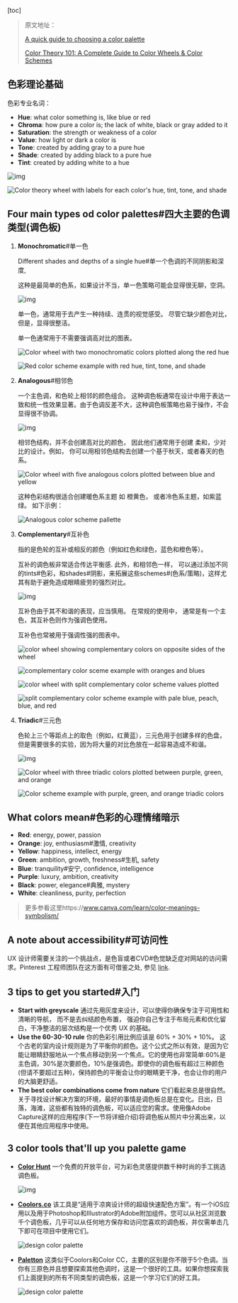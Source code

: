 ﻿[toc]

> 原文地址：
>
> [A quick guide to choosing a color palette](https://www.invisionapp.com/inside-design/quick-guide-color-palette/)
>
> [Color Theory 101: A Complete Guide to Color Wheels & Color Schemes](https://blog.hubspot.com/marketing/color-theory-design#color-theory-101)

## 色彩理论基础

色彩专业名词：

- **Hue**: what color something is, like blue or red
- **Chroma**: how pure a color is; the lack of white, black or gray added to it
- **Saturation**: the strength or weakness of a color
- **Value**: how light or dark a color is
- **Tone**: created by adding gray to a pure hue
- **Shade**: created by adding black to a pure hue
- **Tint**: created by adding white to a hue

![img](https://img2022.cnblogs.com/blog/1735896/202204/1735896-20220428143452046-666091067.png)

![Color theory wheel with labels for each color's hue, tint, tone, and shade](https://img2022.cnblogs.com/blog/1735896/202204/1735896-20220428143451767-179796628.png)

## Four main types od color palettes#四大主要的色调类型(调色板)

1. **Monochromatic**#单一色

   Different shades and depths of a single hue#单一个色调的不同阴影和深度,

   这种是最简单的色系，如果设计不当，单一色策略可能会显得很无聊，空洞。

   ![img](https://img2022.cnblogs.com/blog/1735896/202204/1735896-20220428143451478-530240253.png)

   单一色，通常用于去产生一种持续、连贯的视觉感受。 尽管它缺少颜色对比， 但是，显得很整洁。

   单一色通常用于不需要强调高对比的图表。

   ![Color wheel with two monochromatic colors plotted along the red hue](https://img2022.cnblogs.com/blog/1735896/202204/1735896-20220428143451156-352695704.png)

   ![Red color scheme example with red hue, tint, tone, and shade](https://img2022.cnblogs.com/blog/1735896/202204/1735896-20220428143450905-338371334.png)

   

2. **Analogous**#相邻色

   一个主色调，和色轮上相邻的颜色组合。 这种调色板通常在设计中用于表达一致和统一性效果显著。由于色调反差不大，这种调色板策略也易于操作，不会显得很不协调。

   ![img](https://img2022.cnblogs.com/blog/1735896/202204/1735896-20220428143450554-152849293.png)

   相邻色结构，并不会创建高对比的颜色， 因此他们通常用于创建 柔和，少对比的设计。例如， 你可以用相邻色结构去创建一个基于秋天，或者春天的色系。	

   ![Color wheel with five analogous colors plotted between blue and yellow](https://img2022.cnblogs.com/blog/1735896/202204/1735896-20220428143450037-149148266.png)

   这种色彩结构很适合创建暖色系主题 如 橙黄色， 或者冷色系主题，如紫蓝绿。 如下示例：

   ![Analogous color scheme pallette](https://img2022.cnblogs.com/blog/1735896/202204/1735896-20220428143449776-114638764.png)

3. **Complementary**#互补色

   指的是色轮的互补或相反的颜色（例如红色和绿色，蓝色和橙色等）。

   互补的调色板非常适合传达平衡感. 此外，和相邻色一样， 可以通过添加不同的tints#色彩，和shades#阴影，来拓展这些schemes#(色系/策略)，这样尤其有助于避免造成眼睛疲劳的强烈对比。

   ![img](https://img2022.cnblogs.com/blog/1735896/202204/1735896-20220428143449476-140993251.png)

   互补色由于其不和谐的表现，应当慎用。 在常规的使用中， 通常是有一个主色，其互补色则作为强调色使用。

   互补色也常被用于强调性强的图表中。 

   ![color wheel showing complementary colors on opposite sides of the wheel](https://img2022.cnblogs.com/blog/1735896/202204/1735896-20220428143449091-221739790.png)

   ![complementary color sceme example with oranges and blues](https://img2022.cnblogs.com/blog/1735896/202204/1735896-20220428143448848-1817836440.png)

   ![color wheel with split complementary color scheme values plotted](https://img2022.cnblogs.com/blog/1735896/202204/1735896-20220428143448567-110997410.png)

   ![split complementary color scheme example with pale blue, peach, blue, and red](https://img2022.cnblogs.com/blog/1735896/202204/1735896-20220428143448337-1073658574.png)

4. **Triadic**#三元色

   色轮上三个等距点上的取色（例如，红黄蓝），三元色用于创建多样的色盘，但是需要很多的实验，因为将大量的对比色放在一起容易造成不和谐。

   ![img](https://img2022.cnblogs.com/blog/1735896/202204/1735896-20220428143448016-682237814.png)
   
   ![Color wheel with three triadic colors plotted between purple, green, and orange](https://img2022.cnblogs.com/blog/1735896/202204/1735896-20220428143447688-1568441524.png)
   
   ![Color scheme example with purple, green, and orange triadic colors](https://img2022.cnblogs.com/blog/1735896/202204/1735896-20220428143447432-77891397.png)



## What colors mean#色彩的心理情绪暗示

- **Red**: energy, power, passion 
- **Orange**: joy, enthusiasm#激情, creativity
- **Yellow**: happiness, intellect, energy
- **Green**: ambition, growth, freshness#生机, safety
- **Blue**: tranquility#安宁, confidence, intelligence
- **Purple**: luxury, ambition, creativity
- **Black**: power, elegance#典雅, mystery
- **White**: cleanliness, purity, perfection

> 更多参看这里https://www.canva.com/learn/color-meanings-symbolism/

## A note about accessibility#可访问性

UX 设计师需要关注的一个挑战点，是色盲或者CVD#色觉缺乏症对网站的访问需求。Pinterest 工程师团队在这方面有可借鉴之处, 参见 [link](https://medium.com/@Pinterest_Engineering/seven-best-practices-for-inclusive-product-design-9476c61f1e17).



## 3 tips to get you started#入门

- **Start with greyscale** 通过先用灰度来设计，可以使得你确保专注于可用性和清晰的导航， 而不是去纠结颜色布置， 强迫你自己专注于布局元素和优化留白，干净整洁的层次结构是一个优秀 UX 的基础。 
- **Use the 60-30-10 rule** 你的色彩引用比例应该是 60% + 30% + 10%。 这个古老的室内设计规则是为了平衡你的颜色。这个公式之所以有效，是因为它能让眼睛舒服地从一个焦点移动到另一个焦点。它的使用也非常简单:60%是主色调，30%是次要颜色，10%是强调色。即使你的调色板有超过三种颜色(但请不要超过五种)，保持颜色的平衡会让你的眼睛更干净，也会让你的用户的大脑更舒适。
- **The best color combinations come from nature** 它们看起来总是很自然。关于寻找设计解决方案的环境，最好的事情是调色板总是在变化。日出，日落，海滩，这些都有独特的调色板，可以适应您的需求。使用像Adobe Capture这样的应用程序(下一节将详细介绍)将调色板从照片中分离出来，以便在其他应用程序中使用。

## 3 color tools that'll up you palette game

- [**Color Hunt**](https://colorhunt.co/) 一个免费的开放平台，可为彩色灵感提供数千种时尚的手工挑选调色板。

  ![img](https://img2022.cnblogs.com/blog/1735896/202204/1735896-20220428143447195-634170053.png)

  

- **[Coolors.co](http://coolors.co/)** 该工具是“适用于凉爽设计师的超级快速配色方案”。有一个iOS应用以及用于Photoshop和Illustrator的Adobe附加组件。您可以从社区浏览数千个调色板，几乎可以从任何地方保存和访问您喜欢的调色板，并仅需单击几下即可在项目中使用它们。

  ![design color palette](https://img2022.cnblogs.com/blog/1735896/202204/1735896-20220428143446912-114998305.png)

- **[Paletton](http://paletton.com/)** 这类似于Coolors和Color CC，主要的区别是你不限于5个色调。当你有三原色并且想要探索其他色调时，这是一个很好的工具。如果你想探索我们上面提到的所有不同类型的调色板，这是一个学习它们的好工具。

  ![design color palette](https://img2022.cnblogs.com/blog/1735896/202204/1735896-20220428143446391-74229275.png)